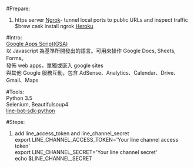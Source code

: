 #Prepare:
1. https server
   [Ngrok](https://ngrok.com/)- tunnel local ports to public URLs and inspect traffic    
   $brew cask install ngrok
   [Heroku](https://dashboard.heroku.com/apps) 

#Intro:   
[Google Apps Script(GSA)](https://developers.google.com/apps-script/overview#your_first_script)   
以 Javascript 為基準所開發出的語言。可用來操作 Google Docs, Sheets, Forms。   
發佈 web apps，單獨或嵌入 google sites    
與其他 Google 服務互動，包含 AdSense、Analytics、Calendar、Drive、Gmail、Maps    


#Tools:   
  Python 3.5    
  Selenium, Beautifulsoup4    
  [line-bot-sdk-python](https://github.com/line/line-bot-sdk-python)    
  
  
#Steps:   
1. add line_access_token and line_channel_secret    
export LINE_CHANNEL_ACCESS_TOKEN='Your line channel access token'   
export LINE_CHANNEL_SECRET='Your line channel secret'   
echo $LINE_CHANNEL_SECRET
  
